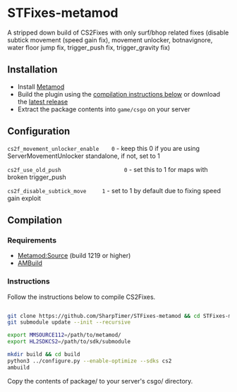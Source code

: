 # STFixes-metamod
A stripped down build of CS2Fixes with only surf/bhop related fixes (disable subtick movement (speed gain fix), movement unlocker, botnavignore, water floor jump fix, trigger_push fix, trigger_gravity fix)

## Installation

- Install [Metamod](https://cs2.poggu.me/metamod/installation/)
- Build the plugin using the [compilation instructions below](https://github.com/SharpTimer/STFixes-metamod/tree/main?tab=readme-ov-file#instructions) or download the [latest release](https://github.com/SharpTimer/STFixes-metamod/releases/latest)
- Extract the package contents into `game/csgo` on your server

## Configuration
```cs2f_movement_unlocker_enable	0``` - keep this 0 if you are using ServerMovementUnlocker standalone, if not, set to 1

```cs2f_use_old_push 				    0``` - set this to 1 for maps with broken trigger_push

```cs2f_disable_subtick_move     1``` - set to 1 by default due to fixing speed gain exploit

## Compilation

### Requirements

- [Metamod:Source](https://www.sourcemm.net/downloads.php/?branch=master) (build 1219 or higher)
- [AMBuild](https://wiki.alliedmods.net/Ambuild)

### Instructions

Follow the instructions below to compile CS2Fixes.

```bash

git clone https://github.com/SharpTimer/STFixes-metamod && cd STFixes-metamod
git submodule update --init --recursive

export MMSOURCE112=/path/to/metamod/
export HL2SDKCS2=/path/to/sdk/submodule

mkdir build && cd build
python3 ../configure.py --enable-optimize --sdks cs2
ambuild
```

Copy the contents of package/ to your server's csgo/ directory.
